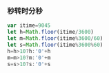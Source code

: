 ### 秒转时分秒

~~~javascript
var itime=9045
let h=Math.floor(itime/3600)
let m=Math.floor(itime%3600/60)
let s=Math.floor(itime%3600%60)
h=h>10?h:'0'+h
m=m>10?m:'0'+m
s=s>10?s:'0'+s

~~~

